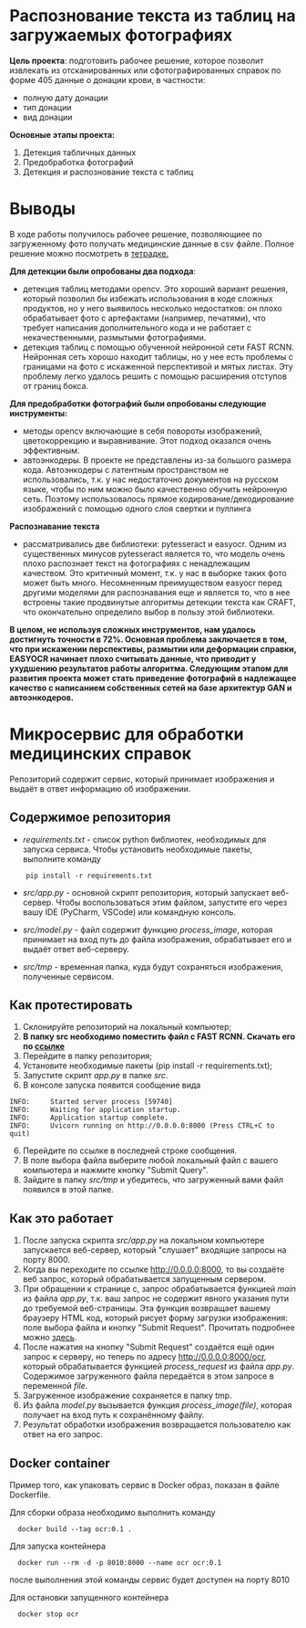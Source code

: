 # Распознование текста из таблиц на загружаемых фотографиях
**Цель проекта**: подготовить рабочее решение, которое позволит извлекать из отсканированных или сфотографированных справок по форме 405 данные о донации крови, в частности:

- полную дату донации
- тип донации
- вид донации


**Основные этапы проекта:**

1. Детекция табличных данных
2. Предобработка фотографий
3. Детекция и распознование текста с таблиц

# Выводы

В ходе работы получилось рабочее решение, позволяющиее по загруженному фото получать медицинские данные в csv файле. Полное решение можно посмотреть в [тетрадке.](https://github.com/AnastasiaBatmanova/donor_search_ocr1/blob/master/detection-recognition-scan-foto-medicaldocs.ipynb)

**Для детекции были опробованы два подхода**:

- детекция таблиц методами opencv. Это хороший вариант решения, который позволил бы избежать использования в коде сложных продуктов, но у него выявилось несколько недостатков: он плохо обрабатывает фото с артефактами (например, печатями), что требует написания дополнительного кода и не работает с некачественными, размытыми фотографиями.
- детекция таблиц с помощью обученной нейронной сети FAST RCNN. Нейронная сеть хорошо находит таблицы, но у нее есть проблемы с границами на фото с искаженной перспективой и мятых листах. Эту проблему легко удалось решить с помощью расширения отступов от границ бокса.

**Для предобработки фотографий были опробованы следующие инструменты:**

- методы opencv включающие в себя повороты изображений, цветокоррекцию и выравнивание. Этот подход оказался очень эффективным.
- автоэнкодеры. В проекте не представлены из-за большого размера кода. Автоэнкодеры с латентным пространством не использовались, т.к. у нас недостаточно документов на русском языке, чтобы по ним можно было качественно обучить нейронную сеть. Поэтому использовалось прямое кодирование/декодирование изображений с помощью одного слоя свертки и пуллинга

**Распознавание текста**

- рассматривались  две библиотеки: pytesseract и easyocr. Одним из существенных минусов pytesseract является то, что модель очень плохо распознает текст на фотографиях с ненадлежащим качеством. Это критичный момент, т.к. у нас в выборке таких фото может быть много. Несомненным преимуществом easyocr перед другими моделями для распознавания еще и является то, что в нее встроены такие продвинутые алгоритмы детекции текста как CRAFT, что окончательно определило выбор в пользу этой библиотеки.

**В целом, не используя сложных инструментов, нам удалось достигнуть точности в 72%. Основная проблема заключается в том, что при искажении перспективы, размытии или деформации справки, EASYOCR начинает плохо считывать данные, что приводит у ухудшению результатов работы алгоритма. Следующим этапом для развития проекта может стать приведение фотографий в надлежащее качество с написанием собственных сетей на базе архитектур GAN и автоэнкодеров.**



# Микросервис для обработки медицинских справок

Репозиторий содержит сервис, который принимает изображения и выдаёт в ответ информацию об изображении.

## Cодержимое репозитория
- _requirements.txt_ - список python библиотек, необходимых для запуска сервиса. Чтобы установить необходимые пакеты, выполните команду
```
    pip install -r requirements.txt
```

- _src/app.py_ - основной скрипт репозитория, который запускает веб-сервер. Чтобы воспользоваться этим файлом, запустите его через вашу IDE (PyCharm, VSCode) или командную консоль.

- _src/model.py_ - файл содержит функцию _process_image_, которая принимает на вход путь до файла изображения, обрабатывает его и выдаёт ответ веб-серверу.

- _src/tmp_ - временная папка, куда будут сохраняться изображения, полученные сервисом.

  
## Как протестировать

1. Склонируйте репозиторий на локальный компьютер;
2. **В папку src необходимо поместить файл с FAST RCNN. Скачать его по [ссылке](https://drive.google.com/file/d/1Sh4YzBAsY99B2w7-l3zPvMp7cB6aETOp/view?usp=sharing)**
3. Перейдите в папку репозитория;
4. Установите необходимые пакеты (pip install -r requirements.txt);
5. Запустите скрипт _app.py_ в папке _src_.
6. В консоле запуска появится сообщение вида
```
INFO:     Started server process [59740]
INFO:     Waiting for application startup.
INFO:     Application startup complete.
INFO:     Uvicorn running on http://0.0.0.0:8000 (Press CTRL+C to quit)
```
6. Перейдите по ссылкe в последней строке сообщения.
7. В поле выбора файла выберите любой локальный файл с вашего компьютера и нажмите кнопку "Submit Query".
8. Зайдите в папку _src/tmp_ и убедитесь, что загруженный вами файл появился в этой папке.

## Как это работает
1. После запуска скрипта _src/app.py_ на локальном компьютере запускается веб-сервер, который "слушает" входящие запросы на порту 8000.
2. Когда вы переходите по ссылке http://0.0.0.0:8000, то вы создаёте веб запрос, который обрабатывается запущенным сервером.
3. При обращении к странице с, запрос обрабатывается функцией _main_ из файла _app.py_, т.к. ваш запрос не содержит явного указания пути до требуемой веб-страницы. Эта функция возвращает вашему браузеру HTML код, который рисует форму загрузки изображения: поле выбора файла и кнопку "Submit Request". Прочитать подробнее можно [здесь](https://www.w3schools.com/html/html_forms.asp). 
4. После нажатия на кнопку "Submit Request" создаётся ещё один запрос к серверу, но теперь по адресу http://0.0.0.0:8000/ocr, который обрабатывается функцией _process_request_ из файла _app.py_. Содержимое загруженного файла передаётся в этом запросе в переменной _file_.
5. Загруженное изображение сохраняется в папку tmp.
6. Из файла _model.py_ вызывается функция _process_image(file)_, которая получает на вход путь к сохранённому файлу. 
7. Результат обработки изображения возвращается пользователю как ответ на его запрос.

## Docker container

Пример того, как упаковать сервис в Docker образ, показан в файле Dockerfile.

Для сборки образа необходимо выполнить команду
```
  docker build --tag ocr:0.1 .
```

Для запуска контейнера
```
  docker run --rm -d -p 8010:8000 --name ocr ocr:0.1
```
после выполнения этой команды сервис будет доступен на порту 8010

Для остановки запущенного контейнера
```
  docker stop ocr
```
 
